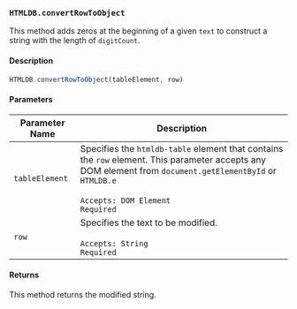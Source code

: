 ### `HTMLDB.convertRowToObject`

This method adds zeros at the beginning of a given `text` to construct a string with the length of `digitCount`.

#### Description

```javascript
HTMLDB.convertRowToObject(tableElement, row)
```

#### Parameters

| Parameter Name             | Description                               |
| -------------------------- | ----------------------------------------- |
| `tableElement` | Specifies the `htmldb-table` element that contains the `row` element. This parameter accepts any DOM element from `document.getElementById` or `HTMLDB.e`<br><br>`Accepts: DOM Element`<br>`Required` |
| `row` | Specifies the text to be modified.<br><br>`Accepts: String`<br>`Required` |

#### Returns

This method returns the modified string.